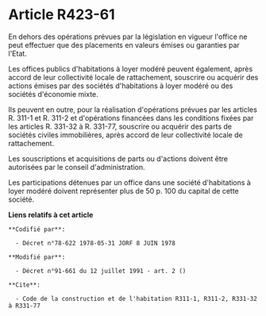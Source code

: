 # Article R423-61

En dehors des opérations prévues par la législation en vigueur l'office ne peut effectuer que des placements en valeurs
émises ou garanties par l'Etat.

Les offices publics d'habitations à loyer modéré peuvent également, après accord de leur collectivité locale de rattachement,
souscrire ou acquérir des actions émises par des sociétés d'habitations à loyer modéré ou des sociétés d'économie mixte.

Ils peuvent en outre, pour la réalisation d'opérations prévues par les articles R. 311-1 et R. 311-2 et d'opérations
financées dans les conditions fixées par les articles R. 331-32 à R. 331-77, souscrire ou acquérir des parts de sociétés
civiles immobilières, après accord de leur collectivité locale de rattachement.

Les souscriptions et acquisitions de parts ou d'actions doivent être autorisées par le conseil d'administration.

Les participations détenues par un office dans une société d'habitations à loyer modéré doivent représenter plus de 50 p. 100
du capital de cette société.

**Liens relatifs à cet article**

	**Codifié par**:

	  - Décret n°78-622 1978-05-31 JORF 8 JUIN 1978

	**Modifié par**:

	  - Décret n°91-661 du 12 juillet 1991 - art. 2 ()

	**Cite**:

	  - Code de la construction et de l'habitation R311-1, R311-2, R331-32 à R331-77
